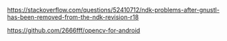 https://stackoverflow.com/questions/52410712/ndk-problems-after-gnustl-has-been-removed-from-the-ndk-revision-r18

https://github.com/2666fff/opencv-for-android